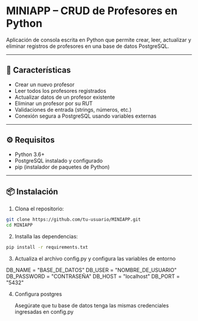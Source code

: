 # MINIAPP – CRUD de Profesores en Python

Aplicación de consola escrita en Python que permite crear, leer, actualizar y eliminar registros de profesores en una base de datos PostgreSQL.

---

## 🚀 Características

- Crear un nuevo profesor
- Leer todos los profesores registrados
- Actualizar datos de un profesor existente
- Eliminar un profesor por su RUT
- Validaciones de entrada (strings, números, etc.)
- Conexión segura a PostgreSQL usando variables externas

---


## ⚙️ Requisitos

- Python 3.6+
- PostgreSQL instalado y configurado
- pip (instalador de paquetes de Python)

---

## 📦 Instalación

1. Clona el repositorio:

```bash
git clone https://github.com/tu-usuario/MINIAPP.git
cd MINIAPP
```
2. Installa las dependencias:

```bash
pip install -r requirements.txt
```
3. Actualiza el archivo config.py y configura las variables de entorno

DB_NAME = "BASE_DE_DATOS"
DB_USER = "NOMBRE_DE_USUARIO"
DB_PASSWORD = "CONTRASEÑA"
DB_HOST = "localhost"
DB_PORT = "5432"

4. Configura postgres

    Asegúrate que tu base de datos tenga las mismas credenciales ingresadas en config.py